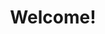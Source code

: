 ---
widget: blank
headless: true

# ... Put Your Section Options Here (title etc.) ...
title: Welcome!
subtitle: 
weight: 10  # section position on page
design:

  columns: 1
  # Choose how many columns the section has. Valid values: 1 or 2.
    # Customize the section spacing. Order is top, right, bottom, left.
  background:
    image: IMG_6436.jpg
    # Darken the image? Range 0-1 where 0 is transparent and 1 is opaque.
    #  Options are `cover` (default), `contain`, or `actual` size.
     #image_size: cover
    # Options include `left`, `center` (default), or `right`.
     #image_position: center
    # Use a fun parallax-like fixed background effect on desktop? true/false
     #image_parallax: true
    # Text color (true=light, false=dark, or remove for the dynamic theme color).
     #text_color_light: true  
    
  spacing:
    # Customize the section spacing. Order is top, right, bottom, left.
    padding: ["20px", "0", "20px", "0"]
---